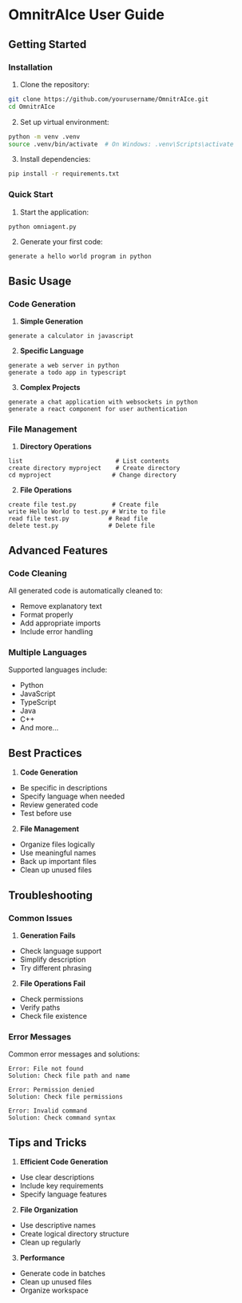 # OmnitrAIce User Guide

## Getting Started

### Installation

1. Clone the repository:
```bash
git clone https://github.com/yourusername/OmnitrAIce.git
cd OmnitrAIce
```

2. Set up virtual environment:
```bash
python -m venv .venv
source .venv/bin/activate  # On Windows: .venv\Scripts\activate
```

3. Install dependencies:
```bash
pip install -r requirements.txt
```

### Quick Start

1. Start the application:
```bash
python omniagent.py
```

2. Generate your first code:
```
generate a hello world program in python
```

## Basic Usage

### Code Generation

1. **Simple Generation**
```
generate a calculator in javascript
```

2. **Specific Language**
```
generate a web server in python
generate a todo app in typescript
```

3. **Complex Projects**
```
generate a chat application with websockets in python
generate a react component for user authentication
```

### File Management

1. **Directory Operations**
```
list                          # List contents
create directory myproject    # Create directory
cd myproject                 # Change directory
```

2. **File Operations**
```
create file test.py          # Create file
write Hello World to test.py # Write to file
read file test.py           # Read file
delete test.py              # Delete file
```

## Advanced Features

### Code Cleaning

All generated code is automatically cleaned to:
- Remove explanatory text
- Format properly
- Add appropriate imports
- Include error handling

### Multiple Languages

Supported languages include:
- Python
- JavaScript
- TypeScript
- Java
- C++
- And more...

## Best Practices

1. **Code Generation**
- Be specific in descriptions
- Specify language when needed
- Review generated code
- Test before use

2. **File Management**
- Organize files logically
- Use meaningful names
- Back up important files
- Clean up unused files

## Troubleshooting

### Common Issues

1. **Generation Fails**
- Check language support
- Simplify description
- Try different phrasing

2. **File Operations Fail**
- Check permissions
- Verify paths
- Check file existence

### Error Messages

Common error messages and solutions:
```
Error: File not found
Solution: Check file path and name

Error: Permission denied
Solution: Check file permissions

Error: Invalid command
Solution: Check command syntax
```

## Tips and Tricks

1. **Efficient Code Generation**
- Use clear descriptions
- Include key requirements
- Specify language features

2. **File Organization**
- Use descriptive names
- Create logical directory structure
- Clean up regularly

3. **Performance**
- Generate code in batches
- Clean up unused files
- Organize workspace